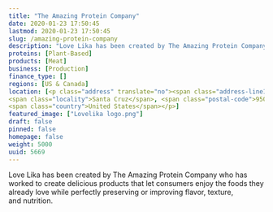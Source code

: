 ```yaml
---
title: "The Amazing Protein Company"
date: 2020-01-23 17:50:45
lastmod: 2020-01-23 17:50:45
slug: /amazing-protein-company
description: "Love Lika has been created by The Amazing Protein Company who has worked to create delicious products that let consumers enjoy the foods they already love while perfectly preserving or improving flavor, texture, and nutrition."
proteins: [Plant-Based]
products: [Meat]
business: [Production]
finance_type: []
regions: [US & Canada]
location: [<p class="address" translate="no"><span class="address-line1">Chestnut Street</span><br>
<span class="locality">Santa Cruz</span>, <span class="postal-code">95060</span><br>
<span class="country">United States</span></p>]
featured_image: ["Lovelika logo.png"]
draft: false
pinned: false
homepage: false
weight: 5000
uuid: 5669
---
```

<p>Love Lika has been created by The Amazing Protein Company who has worked to create delicious products that let consumers enjoy the foods they already love while perfectly preserving or improving flavor, texture, and nutrition.</p>
